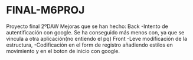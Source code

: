 # FINAL-M6PROJ
Proyecto final 2ºDAW
Mejoras que se han hecho:
Back
-Intento de autentificación con google. Se ha conseguido más menos con, ya que se vincula a otra aplicación(no entiendo el pq)
Front
-Leve modificación de la estructura,
-Codificación en el form de registro añadiendo estilos en movimiento y en el boton de inicio con google.

